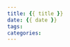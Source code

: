 ```yaml
---
title: {{ title }}
date: {{ date }}
tags:
categories:
---
```

<style>
img{
    width: 80%;
}
</style>

<!--more-->

